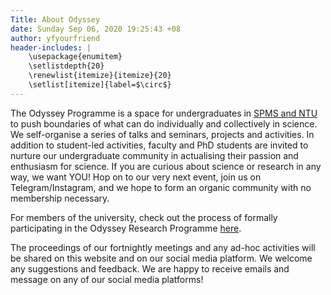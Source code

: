 ```yaml
---
Title: About Odyssey
date: Sunday Sep 06, 2020 19:25:43 +08
author: yfyourfriend
header-includes: |
	\usepackage{enumitem}
	\setlistdepth{20}
	\renewlist{itemize}{itemize}{20}
	\setlist[itemize]{label=$\circ$}
---
```


The Odyssey Programme is a space for undergraduates in [SPMS and NTU](spms.ntu.edu.sg/) to push boundaries of what can do individually and collectively in science. We self-organise a series of talks and seminars, projects and activities. In addition to student-led activities, faculty and PhD students are invited to nurture our undergraduate community in actualising their passion and enthusiasm for science. If you are curious about science or research in any way, we want YOU! Hop on to our very next event, join us on Telegram/Instagram, and we hope to form an organic community with no membership necessary.

For members of the university, check out the process of formally participating in the Odyssey Research Programme [here](https://www.ntu.edu.sg/spms/admissions/undergrad/odyssey-research). 

The proceedings of our fortnightly meetings and any ad-hoc activities will be shared on this website and on our social media platform. We welcome any suggestions and feedback. We are happy to receive emails and message on any of our social media platforms!

